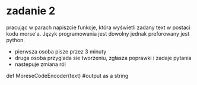 # zadanie 2
pracując w parach napiszcie funkcje,
która wyświetli zadany text w postaci kodu morse'a. 
Język programowania jest dowolny jednak preforowany jest python.

- pierwsza osoba pisze przez 3 minuty
- druga osoba przyglada sie tworzeniu, zgłasza poprawki i zadaje pytania
- nastepuje zmiana ról

def MoreseCodeEncoder(text)
    #output as a string